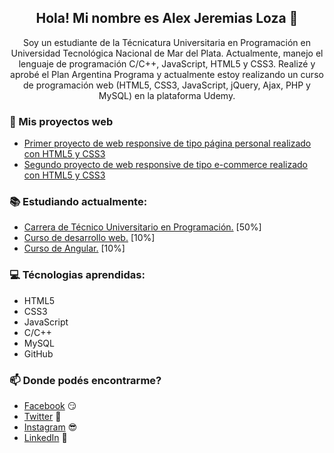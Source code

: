 <h2 align="center">Hola! Mi nombre es Alex Jeremias Loza 👋</h2>
<p align="center">
  Soy un estudiante de la Técnicatura Universitaria en Programación en Universidad Tecnológica Nacional de Mar del Plata.
  Actualmente, manejo el lenguaje de programación C/C++, JavaScript, HTML5 y CSS3.
  Realizé y aprobé el Plan Argentina Programa y actualmente estoy realizando un curso de programación web (HTML5, CSS3, JavaScript, jQuery, Ajax, PHP y MySQL) en la plataforma Udemy.
</p>

### 📰 Mis proyectos web
<!-- Inicio de proyectos -->
- [Primer proyecto de web responsive de tipo página personal realizado con HTML5 y CSS3](https://firstproyectjeremiasloza.netlify.app/)
- [Segundo proyecto de web responsive de tipo e-commerce realizado con HTML5 y CSS3](https://secondproyectjeremiasloza.netlify.app)
<!-- Fin de proyectos -->

### 📚 Estudiando actualmente:
- [Carrera de Técnico Universitario en Programación.](http://www.mdp.utn.edu.ar/tecnico-universitario-en-programacion.php) [50%]
- [Curso de desarrollo web.](https://www.udemy.com/course/desarrollo-web-completo-con-html5-css3-js-php-y-mysql/) [10%]
- [Curso de Angular.](https://www.udemy.com/course/angular-2-fernando-herrera/) [10%]

### 💻 Técnologias aprendidas:
- HTML5
- CSS3
- JavaScript
- C/C++
- MySQL
- GitHub

### 📫 Donde podés encontrarme?
- [Facebook](https://www.facebook.com/JereLoza05) 😏
- [Twitter](https://twitter.com/Jere_Loza5) 🐤
- [Instagram](https://www.instagram.com/jereloza/) 😎
- [LinkedIn](https://www.linkedin.com/in/alexjeremiasloza/) 💼
